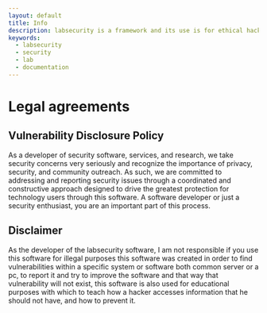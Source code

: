 ```yaml
---
layout: default
title: Info
description: labsecurity is a framework and its use is for ethical hacking and computer security
keywords:
  - labsecurity
  - security
  - lab
  - documentation
---
```


# Legal agreements

## Vulnerability Disclosure Policy

As a developer of security software, services, and research, we take security concerns very seriously and recognize the importance of privacy, security, and community outreach. As such, we are committed to addressing and reporting security issues through a coordinated and constructive approach designed to drive the greatest protection for technology users through this software. A software developer or just a security enthusiast, you are an important part of this process.

## Disclaimer

As the developer of the labsecurity software, I am not responsible if you use this software for illegal purposes this software was created in order to find vulnerabilities within a specific system or software both common server or a pc, to report it and try to improve the software and that way that vulnerability will not exist, this software is also used for educational purposes with which to teach how a hacker accesses information that he should not have, and how to prevent it.
